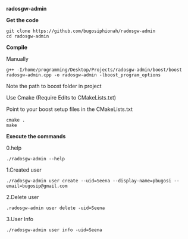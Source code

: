 **radosgw-admin**

**Get the code**

	git clone https://github.com/bugosiphionah/radosgw-admin
	cd radosgw-admin

**Compile**

Manually

	g++ -I/home/programming/Desktop/Projects/radosgw-admin/boost/boost radosgw-admin.cpp -o radosgw-admin -lboost_program_options

Note the path to boost folder in project

Use Cmake (Require Edits to CMakeLists.txt)

Point to your boost setup files in the CMakeLists.txt

	cmake .
	make


**Execute the commands**

0.help

	./radosgw-admin --help

1.Created user

	./radosgw-admin user create --uid=Seena --display-name=pbugosi --email=bugosip@gmail.com

2.Delete user

	.radosgw-admin user delete -uid=Seena

3.User Info

	./radosgw-admin user info -uid=Seena

